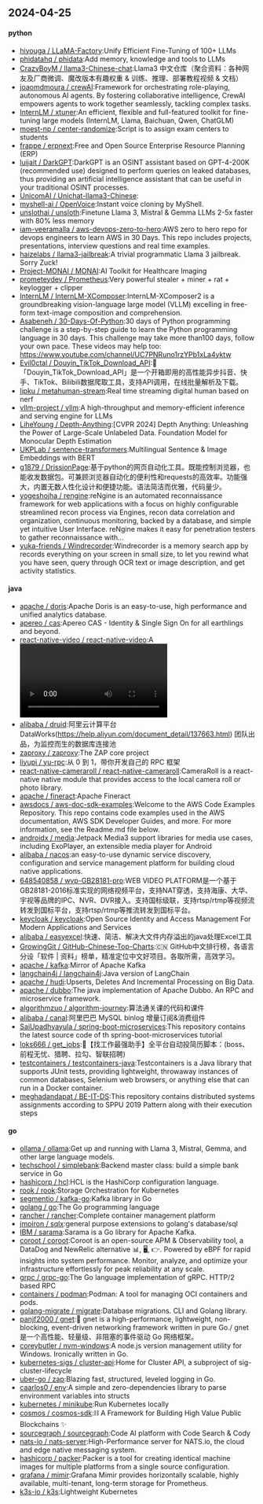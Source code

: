 ## 2024-04-25

#### python
* [hiyouga / LLaMA-Factory](https://github.com/hiyouga/LLaMA-Factory):Unify Efficient Fine-Tuning of 100+ LLMs
* [phidatahq / phidata](https://github.com/phidatahq/phidata):Add memory, knowledge and tools to LLMs
* [CrazyBoyM / llama3-Chinese-chat](https://github.com/CrazyBoyM/llama3-Chinese-chat):Llama3 中文仓库（聚合资料：各种网友及厂商微调、魔改版本有趣权重 & 训练、推理、部署教程视频 & 文档）
* [joaomdmoura / crewAI](https://github.com/joaomdmoura/crewAI):Framework for orchestrating role-playing, autonomous AI agents. By fostering collaborative intelligence, CrewAI empowers agents to work together seamlessly, tackling complex tasks.
* [InternLM / xtuner](https://github.com/InternLM/xtuner):An efficient, flexible and full-featured toolkit for fine-tuning large models (InternLM, Llama, Baichuan, Qwen, ChatGLM)
* [moest-np / center-randomize](https://github.com/moest-np/center-randomize):Script is to assign exam centers to students
* [frappe / erpnext](https://github.com/frappe/erpnext):Free and Open Source Enterprise Resource Planning (ERP)
* [luijait / DarkGPT](https://github.com/luijait/DarkGPT):DarkGPT is an OSINT assistant based on GPT-4-200K (recommended use) designed to perform queries on leaked databases, thus providing an artificial intelligence assistant that can be useful in your traditional OSINT processes.
* [UnicomAI / Unichat-llama3-Chinese](https://github.com/UnicomAI/Unichat-llama3-Chinese):
* [myshell-ai / OpenVoice](https://github.com/myshell-ai/OpenVoice):Instant voice cloning by MyShell.
* [unslothai / unsloth](https://github.com/unslothai/unsloth):Finetune Llama 3, Mistral & Gemma LLMs 2-5x faster with 80% less memory
* [iam-veeramalla / aws-devops-zero-to-hero](https://github.com/iam-veeramalla/aws-devops-zero-to-hero):AWS zero to hero repo for devops engineers to learn AWS in 30 Days. This repo includes projects, presentations, interview questions and real time examples.
* [haizelabs / llama3-jailbreak](https://github.com/haizelabs/llama3-jailbreak):A trivial programmatic Llama 3 jailbreak. Sorry Zuck!
* [Project-MONAI / MONAI](https://github.com/Project-MONAI/MONAI):AI Toolkit for Healthcare Imaging
* [prometeydev / Prometheus](https://github.com/prometeydev/Prometheus):Very powerful stealer + miner + rat + keylogger + clipper
* [InternLM / InternLM-XComposer](https://github.com/InternLM/InternLM-XComposer):InternLM-XComposer2 is a groundbreaking vision-language large model (VLLM) excelling in free-form text-image composition and comprehension.
* [Asabeneh / 30-Days-Of-Python](https://github.com/Asabeneh/30-Days-Of-Python):30 days of Python programming challenge is a step-by-step guide to learn the Python programming language in 30 days. This challenge may take more than100 days, follow your own pace. These videos may help too: https://www.youtube.com/channel/UC7PNRuno1rzYPb1xLa4yktw
* [Evil0ctal / Douyin_TikTok_Download_API](https://github.com/Evil0ctal/Douyin_TikTok_Download_API):🚀「Douyin_TikTok_Download_API」是一个开箱即用的高性能异步抖音、快手、TikTok、Bilibili数据爬取工具，支持API调用，在线批量解析及下载。
* [lipku / metahuman-stream](https://github.com/lipku/metahuman-stream):Real time streaming digital human based on nerf
* [vllm-project / vllm](https://github.com/vllm-project/vllm):A high-throughput and memory-efficient inference and serving engine for LLMs
* [LiheYoung / Depth-Anything](https://github.com/LiheYoung/Depth-Anything):[CVPR 2024] Depth Anything: Unleashing the Power of Large-Scale Unlabeled Data. Foundation Model for Monocular Depth Estimation
* [UKPLab / sentence-transformers](https://github.com/UKPLab/sentence-transformers):Multilingual Sentence & Image Embeddings with BERT
* [g1879 / DrissionPage](https://github.com/g1879/DrissionPage):基于python的网页自动化工具。既能控制浏览器，也能收发数据包。可兼顾浏览器自动化的便利性和requests的高效率。功能强大，内置无数人性化设计和便捷功能。语法简洁而优雅，代码量少。
* [yogeshojha / rengine](https://github.com/yogeshojha/rengine):reNgine is an automated reconnaissance framework for web applications with a focus on highly configurable streamlined recon process via Engines, recon data correlation and organization, continuous monitoring, backed by a database, and simple yet intuitive User Interface. reNgine makes it easy for penetration testers to gather reconnaissance with…
* [yuka-friends / Windrecorder](https://github.com/yuka-friends/Windrecorder):Windrecorder is a memory search app by records everything on your screen in small size, to let you rewind what you have seen, query through OCR text or image description, and get activity statistics.

#### java
* [apache / doris](https://github.com/apache/doris):Apache Doris is an easy-to-use, high performance and unified analytics database.
* [apereo / cas](https://github.com/apereo/cas):Apereo CAS - Identity & Single Sign On for all earthlings and beyond.
* [react-native-video / react-native-video](https://github.com/react-native-video/react-native-video):A <Video /> component for react-native
* [alibaba / druid](https://github.com/alibaba/druid):阿里云计算平台DataWorks(https://help.aliyun.com/document_detail/137663.html) 团队出品，为监控而生的数据库连接池
* [zaproxy / zaproxy](https://github.com/zaproxy/zaproxy):The ZAP core project
* [liyupi / yu-rpc](https://github.com/liyupi/yu-rpc):从 0 到 1，带你开发自己的 RPC 框架
* [react-native-cameraroll / react-native-cameraroll](https://github.com/react-native-cameraroll/react-native-cameraroll):CameraRoll is a react-native native module that provides access to the local camera roll or photo library.
* [apache / fineract](https://github.com/apache/fineract):Apache Fineract
* [awsdocs / aws-doc-sdk-examples](https://github.com/awsdocs/aws-doc-sdk-examples):Welcome to the AWS Code Examples Repository. This repo contains code examples used in the AWS documentation, AWS SDK Developer Guides, and more. For more information, see the Readme.md file below.
* [androidx / media](https://github.com/androidx/media):Jetpack Media3 support libraries for media use cases, including ExoPlayer, an extensible media player for Android
* [alibaba / nacos](https://github.com/alibaba/nacos):an easy-to-use dynamic service discovery, configuration and service management platform for building cloud native applications.
* [648540858 / wvp-GB28181-pro](https://github.com/648540858/wvp-GB28181-pro):WEB VIDEO PLATFORM是一个基于GB28181-2016标准实现的网络视频平台，支持NAT穿透，支持海康、大华、宇视等品牌的IPC、NVR、DVR接入。支持国标级联，支持rtsp/rtmp等视频流转发到国标平台，支持rtsp/rtmp等推流转发到国标平台。
* [keycloak / keycloak](https://github.com/keycloak/keycloak):Open Source Identity and Access Management For Modern Applications and Services
* [alibaba / easyexcel](https://github.com/alibaba/easyexcel):快速、简洁、解决大文件内存溢出的java处理Excel工具
* [GrowingGit / GitHub-Chinese-Top-Charts](https://github.com/GrowingGit/GitHub-Chinese-Top-Charts):🇨🇳 GitHub中文排行榜，各语言分设「软件 | 资料」榜单，精准定位中文好项目。各取所需，高效学习。
* [apache / kafka](https://github.com/apache/kafka):Mirror of Apache Kafka
* [langchain4j / langchain4j](https://github.com/langchain4j/langchain4j):Java version of LangChain
* [apache / hudi](https://github.com/apache/hudi):Upserts, Deletes And Incremental Processing on Big Data.
* [apache / dubbo](https://github.com/apache/dubbo):The java implementation of Apache Dubbo. An RPC and microservice framework.
* [algorithmzuo / algorithm-journey](https://github.com/algorithmzuo/algorithm-journey):算法通关课的代码和课件
* [alibaba / canal](https://github.com/alibaba/canal):阿里巴巴 MySQL binlog 增量订阅&消费组件
* [SaiUpadhyayula / spring-boot-microservices](https://github.com/SaiUpadhyayula/spring-boot-microservices):This repository contains the latest source code of th spring-boot-microservices tutorial
* [loks666 / get_jobs](https://github.com/loks666/get_jobs):💼【找工作最强助手】全平台自动投简历脚本：(boss、前程无忧、猎聘、拉勾、智联招聘)
* [testcontainers / testcontainers-java](https://github.com/testcontainers/testcontainers-java):Testcontainers is a Java library that supports JUnit tests, providing lightweight, throwaway instances of common databases, Selenium web browsers, or anything else that can run in a Docker container.
* [meghadandapat / BE-IT-DS](https://github.com/meghadandapat/BE-IT-DS):This repository contains distributed systems assignments according to SPPU 2019 Pattern along with their execution steps

#### go
* [ollama / ollama](https://github.com/ollama/ollama):Get up and running with Llama 3, Mistral, Gemma, and other large language models.
* [techschool / simplebank](https://github.com/techschool/simplebank):Backend master class: build a simple bank service in Go
* [hashicorp / hcl](https://github.com/hashicorp/hcl):HCL is the HashiCorp configuration language.
* [rook / rook](https://github.com/rook/rook):Storage Orchestration for Kubernetes
* [segmentio / kafka-go](https://github.com/segmentio/kafka-go):Kafka library in Go
* [golang / go](https://github.com/golang/go):The Go programming language
* [rancher / rancher](https://github.com/rancher/rancher):Complete container management platform
* [jmoiron / sqlx](https://github.com/jmoiron/sqlx):general purpose extensions to golang's database/sql
* [IBM / sarama](https://github.com/IBM/sarama):Sarama is a Go library for Apache Kafka.
* [coroot / coroot](https://github.com/coroot/coroot):Coroot is an open-source APM & Observability tool, a DataDog and NewRelic alternative 📊, 🖥️, 👉. Powered by eBPF for rapid insights into system performance. Monitor, analyze, and optimize your infrastructure effortlessly for peak reliability at any scale.
* [grpc / grpc-go](https://github.com/grpc/grpc-go):The Go language implementation of gRPC. HTTP/2 based RPC
* [containers / podman](https://github.com/containers/podman):Podman: A tool for managing OCI containers and pods.
* [golang-migrate / migrate](https://github.com/golang-migrate/migrate):Database migrations. CLI and Golang library.
* [panjf2000 / gnet](https://github.com/panjf2000/gnet):🚀 gnet is a high-performance, lightweight, non-blocking, event-driven networking framework written in pure Go./ gnet 是一个高性能、轻量级、非阻塞的事件驱动 Go 网络框架。
* [coreybutler / nvm-windows](https://github.com/coreybutler/nvm-windows):A node.js version management utility for Windows. Ironically written in Go.
* [kubernetes-sigs / cluster-api](https://github.com/kubernetes-sigs/cluster-api):Home for Cluster API, a subproject of sig-cluster-lifecycle
* [uber-go / zap](https://github.com/uber-go/zap):Blazing fast, structured, leveled logging in Go.
* [caarlos0 / env](https://github.com/caarlos0/env):A simple and zero-dependencies library to parse environment variables into structs
* [kubernetes / minikube](https://github.com/kubernetes/minikube):Run Kubernetes locally
* [cosmos / cosmos-sdk](https://github.com/cosmos/cosmos-sdk):⛓️ A Framework for Building High Value Public Blockchains ✨
* [sourcegraph / sourcegraph](https://github.com/sourcegraph/sourcegraph):Code AI platform with Code Search & Cody
* [nats-io / nats-server](https://github.com/nats-io/nats-server):High-Performance server for NATS.io, the cloud and edge native messaging system.
* [hashicorp / packer](https://github.com/hashicorp/packer):Packer is a tool for creating identical machine images for multiple platforms from a single source configuration.
* [grafana / mimir](https://github.com/grafana/mimir):Grafana Mimir provides horizontally scalable, highly available, multi-tenant, long-term storage for Prometheus.
* [k3s-io / k3s](https://github.com/k3s-io/k3s):Lightweight Kubernetes
